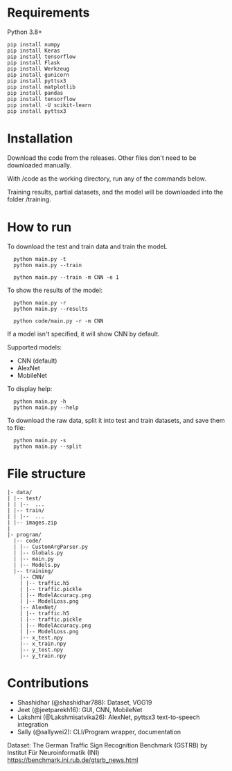 # Requirements

Python 3.8+

```
pip install numpy
pip install Keras
pip install tensorflow
pip install Flask
pip install Werkzeug
pip install gunicorn
pip install pyttsx3
pip install matplotlib
pip install pandas
pip install tensorflow
pip install -U scikit-learn
pip install pyttsx3
```

# Installation

Download the code from the releases. Other files don't need to be downloaded manually.

With /code as the working directory, run any of the commands below.

Training results, partial datasets, and the model will be downloaded into the folder /training.

# How to run

To download the test and train data and train the modeL
```
  python main.py -t
  python main.py --train

  python main.py --train -m CNN -e 1
```

To show the results of the model:
```
  python main.py -r
  python main.py --results

  python code/main.py -r -m CNN
```
If a model isn't specified, it will show CNN by default.

Supported models:
* CNN (default)
* AlexNet
* MobileNet

To display help:
```
  python main.py -h
  python main.py --help
```

To download the raw data, split it into test and train datasets, and save them to file:
```
  python main.py -s
  python main.py --split
```

# File structure

```
|- data/
| |-- test/
| | |--  ...
| |-- train/
| | |--  ...
| |-- images.zip
|
|- program/
  |-- code/
  | |-- CustomArgParser.py
  | |-- Globals.py
  | |-- main.py
  | |-- Models.py
  |-- training/
    |-- CNN/
    | |-- traffic.h5
    | |-- traffic.pickle
    | |-- ModelAccuracy.png
    | |-- ModelLoss.png
    |-- AlexNet/
    | |-- traffic.h5
    | |-- traffic.pickle
    | |-- ModelAccuracy.png
    | |-- ModelLoss.png
    |-- x_test.npy
    |-- x_train.npy
    |-- y_test.npy
    |-- y_train.npy
```

# Contributions

* Shashidhar (@shashidhar788): Dataset, VGG19
* Jeet (@jeetparekh16): GUI, CNN, MobileNet
* Lakshmi (@Lakshmisatvika26): AlexNet, pyttsx3 text-to-speech integration
* Sally (@sallywei2): CLI/Program wrapper, documentation

Dataset: The German Traffic Sign Recognition Benchmark (GSTRB) by Institut Für Neuroinformatik (INI) https://benchmark.ini.rub.de/gtsrb_news.html